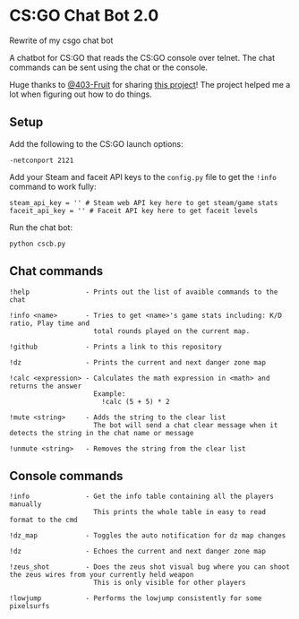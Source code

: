 # CS:GO Chat Bot 2.0

Rewrite of my csgo chat bot

A chatbot for CS:GO that reads the CS:GO console over telnet. The chat commands can be sent using the chat or the console.

Huge thanks to [@403-Fruit](https://github.com/403-Fruit) for sharing [this project](https://github.com/403-Fruit/csctl)! The project helped me a lot when figuring out how to do things.

## Setup

Add the following to the CS:GO launch options:

    -netconport 2121  
    
Add your Steam and faceit API keys to the `config.py` file to get the `!info` command to work fully:

    steam_api_key = '' # Steam web API key here to get steam/game stats
    faceit_api_key = '' # Faceit API key here to get faceit levels

Run the chat bot:

    python cscb.py

## Chat commands

    !help              - Prints out the list of avaible commands to the chat
    
    !info <name>       - Tries to get <name>'s game stats including: K/D ratio, Play time and 
                         total rounds played on the current map.
                         
    !github            - Prints a link to this repository
    
    !dz                - Prints the current and next danger zone map
                      
    !calc <expression> - Calculates the math expression in <math> and returns the answer
                         Example:
                           !calc (5 + 5) * 2
    
    !mute <string>     - Adds the string to the clear list
                         The bot will send a chat clear message when it detects the string in the chat name or message
    
    !unmute <string>   - Removes the string from the clear list
    
## Console commands

    !info              - Get the info table containing all the players manually
                         This prints the whole table in easy to read format to the cmd
                         
    !dz_map            - Toggles the auto notification for dz map changes
    
    !dz                - Echoes the current and next danger zone map
    
    !zeus_shot         - Does the zeus shot visual bug where you can shoot the zeus wires from your currently held weapon
                         This is only visible for other players
                         
    !lowjump           - Performs the lowjump consistently for some pixelsurfs
